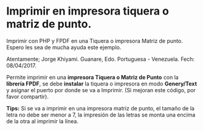 # Imprimir en impresora tiquera o matriz de punto.
Imprimir con PHP y FPDF en una Tiquera o impresora Matriz de punto.
Espero les sea de mucha ayuda este ejemplo.

Atentamente;
Jorge Khiyami.
Guanare, Edo. Portuguesa - Venezuela.
Fech: 08/04/2017.

Permite imprimir en una **impresora Tiquera o Matriz de Punto** con la **librería FPDF**,
se debe **instalar** la tiquera o impresora en modo **Genery/Text** y asignar el puerto
por donde se va a Imprimir. (Si mejoran este código, por favor compartir).

**Tips:**
Si se va a imprimir en una impresora matriz de punto, el tamaño de la letra no debe ser menor a 7, la impresión de las letras se monta una encima de la otra al imprimir la línea.

